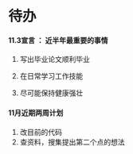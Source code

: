 # 待办

#### 11.3宣言 ： 近半年最重要的事情

1. 写出毕业论文顺利毕业

2. 在日常学习工作技能
3. 尽可能保持健康强壮



#### 11月近期两周计划 

1. 改目前的代码
2. 查资料，搜集提出第二个点的想法





